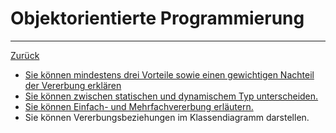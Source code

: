 # Objektorientierte Programmierung

---

[Zurück](../README.md)

* [Sie können mindestens drei Vorteile sowie einen gewichtigen Nachteil der Vererbung erklären](001oop.md)
* [Sie können zwischen statischen und dynamischem Typ unterscheiden.](002oop.md)
* [Sie können Einfach- und Mehrfachvererbung erläutern.](003oop.md)
* Sie können Vererbungsbeziehungen im Klassendiagramm darstellen.
